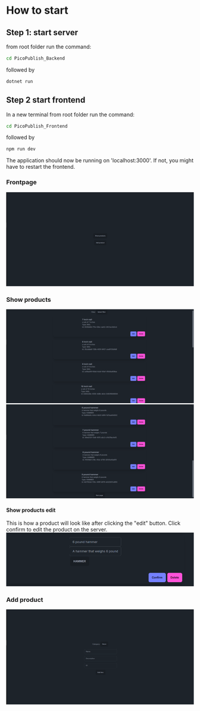 # How to start

## Step 1: start server

from root folder run the command:

```sh
cd PicoPublish_Backend
```
followed by 

```sh
dotnet run
```

## Step 2 start frontend
In a new terminal from root folder run the command:

```sh
cd PicoPublish_Frontend
```

followed by

```sh
npm run dev
```

The application should now be running on 'localhost:3000'. If not, you might have to restart the frontend.

### Frontpage
![image](./frontpage.png)

### Show products
![image](./show_products.png)
![image](./show_products_end.png)

#### Show products edit
This is how a product will look like after clicking the "edit" button. Click confirm to edit the product on the server.
![image](./show_products_edit.png)

### Add product
![image](./add_product.png)
